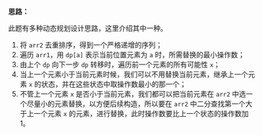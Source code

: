 **思路：**

此题有多种动态规划设计思路，这里介绍其中一种。

1. 将 `arr2` 去重排序，得到一个严格递增的序列；
2. 遍历 `arr1`，用 `dp[a]` 表示当前位置元素为 `a` 时，所需替换的最小操作数；
3. 由上个 `dp` 向下一步 `dp` 转移时，遍历前一个元素的所有可能性 `x`；
4. 当上一个元素小于当前元素时候，我们可以不用替换当前元素，继承上一个元素 `x` 的状态，并在这些状态中取操作数最小的那一个；
5. 不管上一个元素 `x` 是否小于当前元素，我们都可以把当前元素在 `arr2` 中选一个尽量小的元素替换，以方便后续构造，所以要在 `arr2` 中二分查找第一个大于上一个元素 `x` 的元素，进行替换，此时操作数要比上一个状态的操作数加 1。


